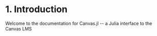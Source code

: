 # **1.** Introduction

Welcome to the documentation for Canvas.jl -- a Julia interface
to the Canvas LMS
